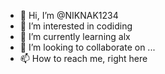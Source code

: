 - 👋 Hi, I’m @NIKNAK1234
- 👀 I’m interested in codiding
- 🌱 I’m currently learning alx
- 💞️ I’m looking to collaborate on ...
- 📫 How to reach me, right here 

<!---
NIKNAK1234/NIKNAK1234 is a ✨ special ✨ repository because its `README.md` (this file) appears on your GitHub profile.
You can click the Preview link to take a look at your changes.
--->
